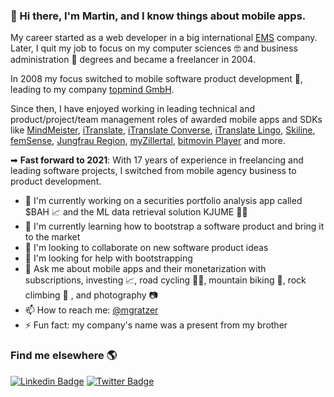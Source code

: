 ### 👋 Hi there, I'm Martin, and I know things about mobile apps.

My career started as a web developer in a big international [EMS](https://en.wikipedia.org/wiki/Electronics_manufacturing_services) company. Later, I quit my job to focus on my computer sciences 🤓 and business administration 👔 degrees and became a freelancer in 2004. 

In 2008 my focus switched to mobile software product development 📱, leading to my company [topmind GmbH](https://topmind.eu).

Since then, I have enjoyed working in leading technical and product/project/team management roles of awarded mobile apps and SDKs like [MindMeister](https://apps.apple.com/app/id381073026), [iTranslate](https://apps.apple.com/app/id288113403), [iTranslate Converse](https://apps.apple.com/app/id1241264761), [iTranslate Lingo](https://apps.apple.com/app/id1436833817), [Skiline](https://apps.apple.com/app/id406479148), [femSense](https://apps.apple.com/app/id1373747509), [Jungfrau Region](https://apps.apple.com/app/id1465310312), [myZillertal](https://apps.apple.com/app/id1488510082), [bitmovin Player](https://github.com/bitmovin/bitmovin-player-ios-samples) and more.

➡ **Fast forward to 2021**: With 17 years of experience in freelancing and leading software projects, I switched from mobile agency business to product development.

- 🔭 I'm currently working on a securities portfolio analysis app called $BAH 📈 and the ML data retrieval solution KJUME 👨‍💻
- 🌱 I'm currently learning how to bootstrap a software product and bring it to the market
- 👯 I'm looking to collaborate on new software product ideas
- 🤔 I'm looking for help with bootstrapping
- 💬 Ask me about mobile apps and their monetarization with subscriptions, investing 📈, road cycling 🚴‍♂️, mountain biking 🚵, rock climbing 🧗 , and photography 📷
- 📫 How to reach me: [@mgratzer](https://twitter.com/mgratzer)
- ⚡ Fun fact: my company's name was a present from my brother

### Find me elsewhere 🌎

[![Linkedin Badge](https://img.shields.io/badge/-LinkedIn-blue?style=flat-square&logo=Linkedin&logoColor=white&link=https://www.linkedin.com/in/martingratzer/)](https://www.linkedin.com/in/martingratzer/)  [![Twitter Badge](https://img.shields.io/badge/-Twitter-1ca0f1?style=flat-square&labelColor=1ca0f1&logo=twitter&logoColor=white&link=https://twitter.com/mgratzer)](https://twitter.com/mgratzer)

